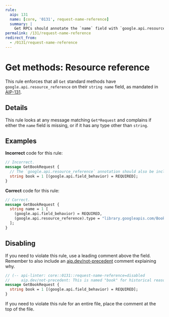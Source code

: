 ```yaml
---
rule:
  aip: 131
  name: [core, '0131', request-name-reference]
  summary: |
    Get RPCs should annotate the `name` field with `google.api.resource_reference`.
permalink: /131/request-name-reference
redirect_from:
  - /0131/request-name-reference
---
```


# Get methods: Resource reference

This rule enforces that all `Get` standard methods have
`google.api.resource_reference` on their `string name` field, as mandated in
[AIP-131][].

## Details

This rule looks at any message matching `Get*Request` and complains if either
the `name` field is missing, or if it has any type other than `string`.

## Examples

**Incorrect** code for this rule:

```proto
// Incorrect.
message GetBookRequest {
  // The `google.api.resource_reference` annotation should also be included.
  string book = 1 [(google.api.field_behavior) = REQUIRED];
}
```

**Correct** code for this rule:

```proto
// Correct.
message GetBookRequest {
  string name = 1 [
    (google.api.field_behavior) = REQUIRED,
    (google.api.resource_reference).type = "library.googleapis.com/Book"
  ];
}
```

## Disabling

If you need to violate this rule, use a leading comment above the field.
Remember to also include an [aip.dev/not-precedent][] comment explaining why.

```proto
// (-- api-linter: core::0131::request-name-reference=disabled
//     aip.dev/not-precedent: This is named "book" for historical reasons. --)
message GetBookRequest {
  string book = 1 [(google.api.field_behavior) = REQUIRED];
}
```

If you need to violate this rule for an entire file, place the comment at the
top of the file.

[aip-131]: https://aip.dev/131
[aip.dev/not-precedent]: https://aip.dev/not-precedent
